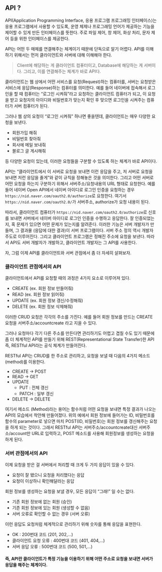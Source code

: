 ## API ?
API(Application Programming Interface, 응용 프로그램 프로그래밍 인터페이스)는 응용 프로그램에서 사용할 수 있도록, 운영 체제나 프로그래밍 언어가 제공하는 기능을 제어할 수 있게 만든 인터페이스를 뜻한다. 주로 파일 제어, 창 제어, 화상 처리, 문자 제어 등을 위한 인터페이스를 제공한다.

API는 어떤 두 매체를 연결해주는 체계이기 때문에 단독으로 알기 어렵다. API를 이해하기 위해서는 먼저 클라이언트와 서버에 대해 이해해야 한다.

> Client에 해당하는 게 클라이언트 컴퓨터이고, Database에 해당하는 게 서버이다. 그리고, 이를 연결해주는 체계가 바로 API다.

클라이언트는 웹 상에서 어떤 서비스를 요청(Request)하는 컴퓨터를, 서버는 요청받은 서비스에 응답(Response)하는 컴퓨터를 의미한다. 예를 들어 네이버에 접속해서 로그인을 할 때 컴퓨터는 “로그인 시켜줘”라고 요청하는 클라이언트 컴퓨터가 되고, 이 요청을 받고 요청자의 아이디와 비밀번호가 맞는지 확인 후 맞으면 로그인을 시켜주는 컴퓨터가 서버 컴퓨터가 된다.

그러나 웹 상의 요청이 “로그인 시켜줘” 하나면 좋을텐데, 클라이언트는 매우 다양한 요청을 보낸다.

+ 회원가입 해줘
+ 비밀번호 찾아줘
+ 회사에 메일 보내줘
+ 블로그 글 게시해줘

등 다양한 요청이 있는데, 이러한 요청들을 구분할 수 있도록 하는 체계가 바로 API이다.

API는 “클라이언트에서 이 서버로 요청을 보내면 이런 응답을 주고, 저 서버로 요청을 보내면 저런 응답을 줄게”와 같이 규칙을 정해놓은 것을 의미한다. 그리고 어떤 서버로 어떤 요청을 하는지 구분하기 위해서 서버주소/요청내용의 URL 형태로 요청한다. 예를 들어 네이버 Open API에서 네이버 아이디로 로그인 인증을 요청하는 경우 `https://nid.naver.com/oauth2.0/authorize`로 요청한다. 여기서 `https://nid.naver.com/oauth2.0/`가 서버주소, authorize가 요청 내용이 된다.

따라서, 클라이언트 컴퓨터가 `https://nid.naver.com/oauth2.0/authorize`로 신호를 보내면 서버에서 네이버 아이디로 로그인 인증을 수행하고 응답한다. 잘 인증되었는지, 혹 문제가 있으면 어떤 문제가 있는지를 알려준다. 이러한 기능은 서버 개발자가 만들며, 그 결과물 (응답에 대한 결과)이 서버 프로그램이다. 서버 주소 정의 역시 개발자 주도로 이루어진다. 그리고 클라이언트 프로그램은 정해진 주소에 요청을 보낸다. 따라서 API도 서버 개발자가 개발하고, 클라이언트 개발자는 그 API를 사용한다.

자, 그럼 이제 API를 클라이언트와 서버 관점에서 좀 더 자세히 살펴보자.

### 클라이언트 관점에서의 API
클라이언트에서 API를 요청할 때의 과정은 4가지 요소로 이루어져 있다.

+ CREATE (ex. 회원 정보 만들어줘)
+ READ (ex. 회원 정보 읽어줘)
+ UPDATE (ex. 회원 정보 갱신/수정해줘)
+ DELETE (ex. 회원 정보 삭제해줘)

이러한 CRUD 요청은 각각의 주소를 가진다. 예를 들어 회원 정보를 만드는 CREATE 요청을 서버주소/accountcreate 라고 지을 수 있다.

그러나 요청마다 각기 다른 주소를 만든다면 관리하기도 어렵고 겹칠 수도 있기 때문에 좀 더 체계적인 API를 만들기 위해 REST(Representational State Transfer)한 API 즉, RESTful API라는 공식 체계가 만들어진다.

RESTful API는 CRUD를 한 주소로 관리하고, 요청을 보낼 때 다음의 4가지 메소드 (method)를 이용한다.

+ CREATE -> POST
+ READ -> GET 
+ UPDATE
  - PUT : 전체 갱신
  - PATCH : 일부 갱신
+ DELETE -> DELETE

여기서 메소드 (Method)라는 용어는 함수처럼 어떤 요청을 보내면 특정 결과가 나오는 API의 모습에서 착안해 만들어졌다. 위의 예에서 회원 정보에 들어가는 ID, 비밀번호를 함수의 parameter로 넣으면 마치 POST(ID, 비밀번호)는 회원 정보를 갱신해주는 요청을 하게 되는 것이다. 그래서 RESTful API는 서버주소/accountcreate대신 서버주소/account만 URL로 입력하고, POST 메소드를 사용해 회원정보를 생성하는 요청을 하게 된다.


### 서버 관점에서의 API
이제 요청을 받은 걸 서버에서 처리할 때 크게 두 가지 응답이 있을 수 있다.

+ 요청이 잘 됐으니 요청을 처리했다는 응답
+ 요청이 이상하니 확인해달라는 응답

회원 정보를 생성하는 요청을 보낼 경우, 모든 응답이 “그래!” 일 수는 없다.
+ 기존 회원 정보에 없는 회원 (승인)
+ 기존 회원 정보에 있는 회원 (생성할 수 없음)
+ 서버 오류로 확인할 수 없는 경우 (서버 오류)

이런 응답도 요청처럼 체계적으로 관리하기 위해 숫자를 통해 응답을 표현한다.

+ OK : 200번대 코드 (201, 202,…)
+ 클라이언트 요청 오류 : 400번대 코드 (401, 404,…)
+ 서버 응답 오류 : 500번대 코드 (500, 501,…)


#### 즉, API란 클라이언트가 특정 기능을 이용하기 위해 어떤 주소로 요청을 보내면 서버가 응답을 해주는 체계이다.

